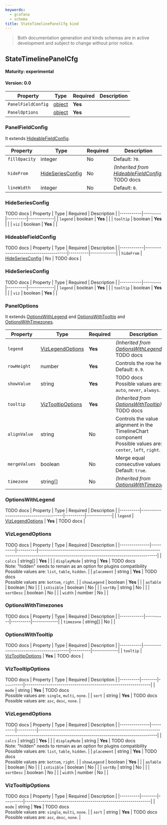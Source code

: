 ```yaml
---
keywords:
  - grafana
  - schema
title: StateTimelinePanelCfg kind
---
```

> Both documentation generation and kinds schemas are in active development and subject to change without prior notice.

## StateTimelinePanelCfg

#### Maturity: experimental
#### Version: 0.0



| Property           | Type                        | Required | Description |
|--------------------|-----------------------------|----------|-------------|
| `PanelFieldConfig` | [object](#panelfieldconfig) | **Yes**  |             |
| `PanelOptions`     | [object](#paneloptions)     | **Yes**  |             |

### PanelFieldConfig


It extends [HideableFieldConfig](#hideablefieldconfig).

| Property      | Type                                  | Required | Description                                                                  |
|---------------|---------------------------------------|----------|------------------------------------------------------------------------------|
| `fillOpacity` | integer                               | No       | Default: `70`.                                                               |
| `hideFrom`    | [HideSeriesConfig](#hideseriesconfig) | No       | *(Inherited from [HideableFieldConfig](#hideablefieldconfig))*<br/>TODO docs |
| `lineWidth`   | integer                               | No       | Default: `0`.                                                                |

### HideSeriesConfig

TODO docs
| Property  | Type    | Required | Description |
|-----------|---------|----------|-------------|
| `legend`  | boolean | **Yes**  |             |
| `tooltip` | boolean | **Yes**  |             |
| `viz`     | boolean | **Yes**  |             |

### HideableFieldConfig

TODO docs
| Property   | Type                                  | Required | Description |
|------------|---------------------------------------|----------|-------------|
| `hideFrom` | [HideSeriesConfig](#hideseriesconfig) | No       | TODO docs   |

### HideSeriesConfig

TODO docs
| Property  | Type    | Required | Description |
|-----------|---------|----------|-------------|
| `legend`  | boolean | **Yes**  |             |
| `tooltip` | boolean | **Yes**  |             |
| `viz`     | boolean | **Yes**  |             |

### PanelOptions


It extends [OptionsWithLegend](#optionswithlegend) and [OptionsWithTooltip](#optionswithtooltip) and [OptionsWithTimezones](#optionswithtimezones).

| Property      | Type                                    | Required | Description                                                                                                     |
|---------------|-----------------------------------------|----------|-----------------------------------------------------------------------------------------------------------------|
| `legend`      | [VizLegendOptions](#vizlegendoptions)   | **Yes**  | *(Inherited from [OptionsWithLegend](#optionswithlegend))*<br/>TODO docs                                        |
| `rowHeight`   | number                                  | **Yes**  | Controls the row height Default: `0.9`.                                                                         |
| `showValue`   | string                                  | **Yes**  | TODO docs<br/>Possible values are: `auto`, `never`, `always`.                                                   |
| `tooltip`     | [VizTooltipOptions](#viztooltipoptions) | **Yes**  | *(Inherited from [OptionsWithTooltip](#optionswithtooltip))*<br/>TODO docs                                      |
| `alignValue`  | string                                  | No       | Controls the value alignment in the TimelineChart component<br/>Possible values are: `center`, `left`, `right`. |
| `mergeValues` | boolean                                 | No       | Merge equal consecutive values Default: `true`.                                                                 |
| `timezone`    | string[]                                | No       | *(Inherited from [OptionsWithTimezones](#optionswithtimezones))*                                                |

### OptionsWithLegend

TODO docs
| Property | Type                                  | Required | Description |
|----------|---------------------------------------|----------|-------------|
| `legend` | [VizLegendOptions](#vizlegendoptions) | **Yes**  | TODO docs   |

### VizLegendOptions

TODO docs
| Property      | Type     | Required | Description                                                                                                                             |
|---------------|----------|----------|-----------------------------------------------------------------------------------------------------------------------------------------|
| `calcs`       | string[] | **Yes**  |                                                                                                                                         |
| `displayMode` | string   | **Yes**  | TODO docs<br/>Note: "hidden" needs to remain as an option for plugins compatibility<br/>Possible values are: `list`, `table`, `hidden`. |
| `placement`   | string   | **Yes**  | TODO docs<br/>Possible values are: `bottom`, `right`.                                                                                   |
| `showLegend`  | boolean  | **Yes**  |                                                                                                                                         |
| `asTable`     | boolean  | No       |                                                                                                                                         |
| `isVisible`   | boolean  | No       |                                                                                                                                         |
| `sortBy`      | string   | No       |                                                                                                                                         |
| `sortDesc`    | boolean  | No       |                                                                                                                                         |
| `width`       | number   | No       |                                                                                                                                         |

### OptionsWithTimezones

TODO docs
| Property   | Type     | Required | Description |
|------------|----------|----------|-------------|
| `timezone` | string[] | No       |             |

### OptionsWithTooltip

TODO docs
| Property  | Type                                    | Required | Description |
|-----------|-----------------------------------------|----------|-------------|
| `tooltip` | [VizTooltipOptions](#viztooltipoptions) | **Yes**  | TODO docs   |

### VizTooltipOptions

TODO docs
| Property | Type   | Required | Description                                                   |
|----------|--------|----------|---------------------------------------------------------------|
| `mode`   | string | **Yes**  | TODO docs<br/>Possible values are: `single`, `multi`, `none`. |
| `sort`   | string | **Yes**  | TODO docs<br/>Possible values are: `asc`, `desc`, `none`.     |

### VizLegendOptions

TODO docs
| Property      | Type     | Required | Description                                                                                                                             |
|---------------|----------|----------|-----------------------------------------------------------------------------------------------------------------------------------------|
| `calcs`       | string[] | **Yes**  |                                                                                                                                         |
| `displayMode` | string   | **Yes**  | TODO docs<br/>Note: "hidden" needs to remain as an option for plugins compatibility<br/>Possible values are: `list`, `table`, `hidden`. |
| `placement`   | string   | **Yes**  | TODO docs<br/>Possible values are: `bottom`, `right`.                                                                                   |
| `showLegend`  | boolean  | **Yes**  |                                                                                                                                         |
| `asTable`     | boolean  | No       |                                                                                                                                         |
| `isVisible`   | boolean  | No       |                                                                                                                                         |
| `sortBy`      | string   | No       |                                                                                                                                         |
| `sortDesc`    | boolean  | No       |                                                                                                                                         |
| `width`       | number   | No       |                                                                                                                                         |

### VizTooltipOptions

TODO docs
| Property | Type   | Required | Description                                                   |
|----------|--------|----------|---------------------------------------------------------------|
| `mode`   | string | **Yes**  | TODO docs<br/>Possible values are: `single`, `multi`, `none`. |
| `sort`   | string | **Yes**  | TODO docs<br/>Possible values are: `asc`, `desc`, `none`.     |


